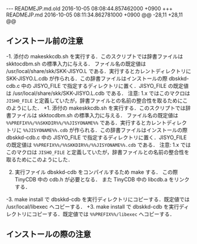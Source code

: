 --- READMEJP.md.old	2016-10-05 08:08:44.857462000 +0900
+++ READMEJP.md	2016-10-05 08:11:34.862781000 +0900
@@ -28,11 +28,11 @@
 
 ## インストール前の注意
 
-1. 添付の makeskkcdb.sh を実行する．このスクリプトでは辞書ファイルは skktocdbm.sh の標準入力に与える． ファイル名の既定値は /usr/local/share/skk/SKK-JISYO.L である．実行するとカレントディレクトリに SKK-JISYO.L.cdb が作られる．この辞書ファイルはインストールの際 dbskkd-cdb.c 中の JISYO\_FILE で指定するディレクトリに置く．JISYO\_FILE の既定値は /usr/local/share/skk/SKK-JISYO.L.cdb である． 注意: 1.x ではこのマクロは `JISHO_FILE` と定義していたが，辞書ファイルとの名前の整合性を取るためにこのようにした．
+1. 添付の makeskkcdb.sh を実行する．このスクリプトでは辞書ファイルは skktocdbm.sh の標準入力に与える． ファイル名の既定値は `%%PREFIX%%/%%SKKDIR%%/%%JISYONAME%%` である．実行するとカレントディレクトリに `%%JISYONAME%%.cdb` が作られる．この辞書ファイルはインストールの際 dbskkd-cdb.c 中の JISYO\_FILE で指定するディレクトリに置く．JISYO\_FILE の既定値は `%%PREFIX%%/%%SKKDIR%%/%%JISYONAME%%.cdb` である． 注意: 1.x ではこのマクロは `JISHO_FILE` と定義していたが，辞書ファイルとの名前の整合性を取るためにこのようにした．
 
 2. 実行ファイル dbskkd-cdb をコンパイルするため make する． この際 TinyCDB 中の cdb.h が必要となる． また TinyCDB 中の libcdb.a をリンクする．
 
-3. make install で dbskkd-cdb を実行ディレクトリにコピーする．既定値では /usr/local/libexec へコピーする．
+3. make install で dbskkd-cdb を実行ディレクトリにコピーする．既定値では `%%PREFIX%%/libexec` へコピーする．
 
 ## インストールの際の注意
 
